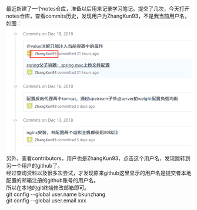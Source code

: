 最近新建了一个notes仓库，准备以后用来记录学习笔记。提交了几次，今天打开notes仓库，查看commits历史，发现用户为ZhangKun93，不是我当前用户名，如图：
![](img/20181218220833.png)  
另外，查看contributors，用户也是ZhangKun93，点击这个用户名，发现跳转到另一个用户的github了。   
经过查询资料以及很多次尝试，才发现原来github这里显示的用户名是提交者本地配置的邮箱注册的github账号的用户名。    
所以在本地的git终端修改邮箱即可。  
git config --global user.name bkunzhang  
git config --global user.email xxx  
